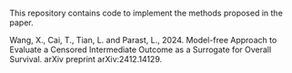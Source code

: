 This repository contains code to implement the methods proposed in the paper.

Wang, X., Cai, T., Tian, L. and Parast, L., 2024. Model-free Approach to Evaluate a Censored Intermediate Outcome as a Surrogate for Overall Survival. arXiv preprint arXiv:2412.14129.
